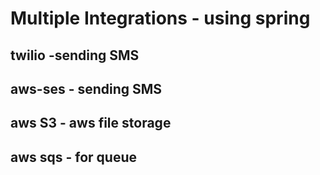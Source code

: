 # Multiple Integrations - using spring
## twilio -sending SMS
## aws-ses - sending SMS
## aws S3 - aws file storage 
## aws sqs - for queue
